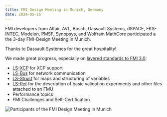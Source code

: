 ```yaml
---
title: FMI Design Meeting in Munich, Germany
date: 2024-05-16
---
```


FMI developers from Altair, AVL, Bosch, Dassault Systems, dSPACE, EKS-INTEC, Modelon, PMSF, Synopsys, and Wolfram MathCore participated a the 3-day FMI-Design Meeting in Munich.

Thanks to Dassault Systèmes for the great hospitality!

We made great progress, especially on [layered standards to FMI 3.0](https://www.google.com/url?sa=t&source=web&rct=j&opi=89978449&url=https://ecp.ep.liu.se/index.php/modelica/article/download/947/855/968&ved=2ahUKEwjs58en1pKGAxXUX_EDHTgGB2YQFnoECCQQAQ&usg=AOvVaw33l_-X4_tg7ioBKG-UjIsE): 

* [LS-XCP](https://github.com/modelica/fmi-ls-xcp) for XCP support
* [LS-Bus](https://github.com/modelica/fmi-ls-bus) for network communication
* [LS-Struct](https://github.com/modelica/fmi-ls-struct) for maps and structuring of variables 
* [LS-Ref](https://github.com/PMSFIT/fmi-ls-ref) for the description of basic validation experiments and other files attached to an FMU
* Performance topics
* FMI Challenges and Self-Certification   

![Participants of the FMI Design Meeting in Munich](/assets/images/fmi-design-24-munich.jpg)  
